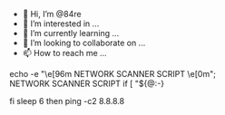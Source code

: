 - 👋 Hi, I’m @84re
- 👀 I’m interested in ...
- 🌱 I’m currently learning ...
- 💞️ I’m looking to collaborate on ...
- 📫 How to reach me ...

<!---
84re/84re is a ✨ special ✨ repository because its `README.md` (this file) appears on your GitHub profile.
You can click the Preview link to take a look at your changes.
--->

echo -e "\e[96m NETWORK SCANNER SCRIPT    \e[0m";           
 NETWORK SCANNER SCRIPT
if [ "${@:-}                                                              
                                
 fi
 sleep  6
then
 ping -c2 8.8.8.8
